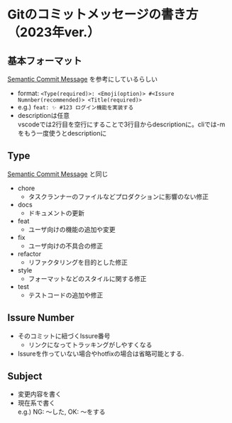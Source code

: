 # Gitのコミットメッセージの書き方（2023年ver.）

## 基本フォーマット

[Semantic Commit Message](https://gist.github.com/joshbuchea/6f47e86d2510bce28f8e7f42ae84c716)
を参考にしているらしい

- format: `<Type(required)>: <Emoji(option)> #<Issure Numnber(recommended)> <Title(required)>`
- e.g.) `feat: ✨ #123 ログイン機能を実装する`
- descriptionは任意  
  vscodeでは2行目を空行にすることで3行目からdescriptionに。cliでは-mをもう一度使うとdescriptionに

## Type
[Semantic Commit Message](https://gist.github.com/joshbuchea/6f47e86d2510bce28f8e7f42ae84c716)
と同じ

- chore
  - タスクランナーのファイルなどプロダクションに影響のない修正
- docs
  - ドキュメントの更新
- feat
  - ユーザ向けの機能の追加や変更
- fix
  - ユーザ向けの不具合の修正
- refactor
  - リファクタリングを目的とした修正
- style
  - フォーマットなどのスタイルに関する修正
- test
  - テストコードの追加や修正

## Issure Number

- そのコミットに紐づくIssure番号
  - リンクになってトラッキングがしやすくなる
- Issureを作っていない場合やhotfixの場合は省略可能とする.

## Subject

- 変更内容を書く
- 現在系で書く  
  e.g.) NG: 〜した, OK: 〜をする
